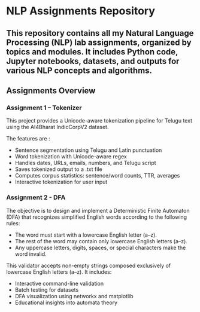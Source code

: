 # NLP Assignments Repository

This repository contains all my **Natural Language Processing (NLP)** lab assignments, organized by topics and modules. It includes Python code, Jupyter notebooks, datasets, and outputs for various NLP concepts and algorithms.
---

## Assignments Overview

### **Assignment 1 – Tokenizer**
This project provides a Unicode-aware tokenization pipeline for Telugu text using the AI4Bharat IndicCorpV2 dataset.

The features are : 

- Sentence segmentation using Telugu and Latin punctuation
- Word tokenization with Unicode-aware regex
- Handles dates, URLs, emails, numbers, and Telugu script
- Saves tokenized output to a .txt file
- Computes corpus statistics: sentence/word counts, TTR, averages
- Interactive tokenization for user input

### **Assignment 2 - DFA**
The objective is to design and implement a Deterministic Finite Automaton (DFA) that recognizes simplified English words according to the following rules:

- The word must start with a lowercase English letter (a–z).
- The rest of the word may contain only lowercase English letters (a–z).
- Any uppercase letters, digits, spaces, or special characters make the word invalid.

This validator accepts non-empty strings composed exclusively of lowercase English letters (a–z). It includes:

- Interactive command-line validation
- Batch testing for datasets
- DFA visualization using networkx and matplotlib
- Educational insights into automata theory

